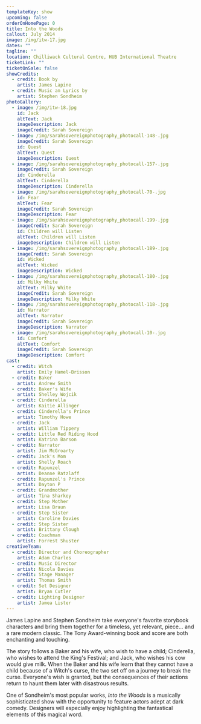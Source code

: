 ```yaml
---
templateKey: show
upcoming: false
orderOnHomePage: 0
title: Into the Woods
callout: July 2014
image: /img/itw-17.jpg
dates: ""
tagline: ""
location: Chilliwack Cultural Centre, HUB International Theatre
ticketLink: ""
ticketOnSale: false
showCredits:
  - credit: Book by
    artist: James Lapine
  - credit: Music an Lyrics by
    artist: Stephen Sondheim
photoGallery:
  - image: /img/itw-18.jpg
    id: Jack
    altText: Jack
    imageDescription: Jack
    imageCredit: Sarah Sovereign
  - image: /img/sarahsovereignphotography_photocall-148-.jpg
    imageCredit: Sarah Sovereign
    id: Quest
    altText: Quest
    imageDescription: Quest
  - image: /img/sarahsovereignphotography_photocall-157-.jpg
    imageCredit: Sarah Sovereign
    id: Cinderella
    altText: Cinderella
    imageDescription: Cinderella
  - image: /img/sarahsovereignphotography_photocall-70-.jpg
    id: Fear
    altText: Fear
    imageCredit: Sarah Sovereign
    imageDescription: Fear
  - image: /img/sarahsovereignphotography_photocall-199-.jpg
    imageCredit: Sarah Sovereign
    id: Children will Listen
    altText: Children will Listen
    imageDescription: Children will Listen
  - image: /img/sarahsovereignphotography_photocall-189-.jpg
    imageCredit: Sarah Sovereign
    id: Wicked
    altText: Wicked
    imageDescription: Wicked
  - image: /img/sarahsovereignphotography_photocall-180-.jpg
    id: Milky White
    altText: Milky White
    imageCredit: Sarah Sovereign
    imageDescription: Milky White
  - image: /img/sarahsovereignphotography_photocall-118-.jpg
    id: Narrator
    altText: Narrator
    imageCredit: Sarah Sovereign
    imageDescription: Narrator
  - image: /img/sarahsovereignphotography_photocall-10-.jpg
    id: Comfort
    altText: Comfort
    imageCredit: Sarah Sovereign
    imageDescription: Comfort
cast:
  - credit: Witch
    artist: Emily Hamel-Brisson
  - credit: Baker
    artist: Andrew Smith
  - credit: Baker's Wife
    artist: Shelley Wojcik
  - credit: Cinderella
    artist: Kaitie Allinger
  - credit: Cinderella's Prince
    artist: Timothy Howe
  - credit: Jack
    artist: William Tippery
  - credit: Little Red Riding Hood
    artist: Katrina Barson
  - credit: Narrator
    artist: Jim McGroarty
  - credit: Jack's Mom
    artist: Shelly Roach
  - credit: Rapunzel
    artist: Deanne Ratzlaff
  - credit: Rapunzel's Prince
    artist: Dayton P
  - credit: Grandmother
    artist: Tina Sharkey
  - credit: Step Mother
    artist: Lisa Braun
  - credit: Step Sister
    artist: Caroline Davies
  - credit: Step Sister
    artist: Brittany Clough
  - credit: Coachman
    artist: Forrest Shuster
creativeTeam:
  - credit: Director and Choreographer
    artist: Adam Charles
  - credit: Music Director
    artist: Nicola Davies
  - credit: Stage Manager
    artist: Thomas Smith
  - credit: Set Designer
    artist: Bryan Cutler
  - credit: Lighting Designer
    artist: Jamea Lister
---
```

James Lapine and Stephen Sondheim take everyone's favorite storybook characters and bring them together for a timeless, yet relevant, piece... and a rare modern classic. The Tony Award-winning book and score are both enchanting and touching.

The story follows a Baker and his wife, who wish to have a child; Cinderella, who wishes to attend the King's Festival; and Jack, who wishes his cow would give milk. When the Baker and his wife learn that they cannot have a child because of a Witch's curse, the two set off on a journey to break the curse. Everyone's wish is granted, but the consequences of their actions return to haunt them later with disastrous results.

One of Sondheim's most popular works, *Into the Woods* is a musically sophisticated show with the opportunity to feature actors adept at dark comedy. Designers will especially enjoy highlighting the fantastical elements of this magical word.